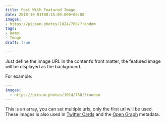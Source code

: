 ```yaml
---
title: Post With Featured Image
date: 2018-10-01T08:15:09.000+00:00
images:
- https://picsum.photos/1024/768/?random
tags:
- Demo
- Image
draft: true

---
```

Just define the image URL in the content’s front matter, the featured image will be displayed as the background. 

For example:

```yaml
---
images:
  - https://picsum.photos/1024/768/?random
---
```

This is an array, you can set multiple urls, only the first url will be used. These images is also used in [Twitter Cards](https://developer.twitter.com/en/docs/tweets/optimize-with-cards/guides/getting-started.html) and the [Open Graph](http://ogp.me/) metadata.